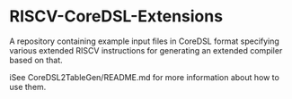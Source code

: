 # RISCV-CoreDSL-Extensions

A repository containing example input files in CoreDSL format specifying various
extended RISCV instructions for generating an extended compiler based on that.

iSee CoreDSL2TableGen/README.md for more information about how to use them. 
